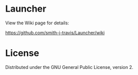 # Launcher

View the Wiki page for details:

https://github.com/smith-j-travis/Launcher/wiki

# License

Distributed under the GNU General Public License, version 2.
